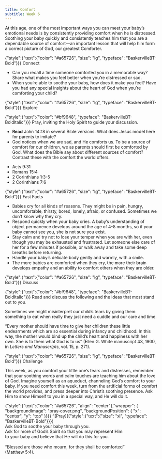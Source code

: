 ```yaml
---
title: Comfort
subtitle: Week 6
---
```


At this age, one of the most important ways you can meet your baby’s emotional needs is by consistently providing comfort when he is distressed. Soothing your baby quickly and consistently teaches him that you are a dependable source of comfort—an important lesson that will help him form a correct picture of God, our greatest Comforter.

{"style":{"text":{"color": "#a65726", "size": "lg", "typeface": "BaskervilleBT-Bold"}}}
Connect

+ Can you recall a time someone comforted you in a memorable way? Share what makes you feel better when you’re distressed or sad.
+ When you’re able to soothe your baby, how does it make you feel? Have you had any special insights about the heart of God when you’re comforting your child?

{"style":{"text":{"color": "#a65726", "size": "lg", "typeface": "BaskervilleBT-Bold"}}}
Explore

{"style":{"text":{"color": "#bf9648", "typeface": "BaskervilleBT-BoldItalic"}}}
Pray, inviting the Holy Spirit to guide your discussion.

+ **Read** John 14:18 in several Bible versions. What does Jesus model here for parents to imitate?
+ God notices when we are sad, and He comforts us. To be a source of comfort for our children, we as parents should first be comforted by God. What does the Bible say about different sources of comfort? Contrast these with the comfort the world offers.
- Acts 9:31
- Romans 15:4
- 2 Corinthians 1:3-5
- 2 Corinthians 7:6

{"style":{"text":{"color": "#a65726", "size": "lg", "typeface": "BaskervilleBT-Bold"}}}
Fast Facts

+ Babies cry for all kinds of reasons. They might be in pain, hungry, uncomfortable, thirsty, bored, lonely, afraid, or confused. Sometimes we don’t know why they cry.
+ Respond quickly when your baby cries. A baby’s understanding of object permanence develops around the age of 4-8 months, so if your baby cannot see you, she is not sure you exist.
+ Stay calm and try not to lose your temper when you are with her, even though you may be exhausted and frustrated. Let someone else care of her for a few minutes if possible, or walk away and take some deep breaths before returning.
+ Handle your baby’s delicate body gently and warmly, with a smile.
+ The more babies are comforted when they cry, the more their brain develops empathy and an ability to comfort others when they are older.

{"style":{"text":{"color": "#a65726", "size": "lg", "typeface": "BaskervilleBT-Bold"}}}
Discuss

{"style":{"text":{"color": "#bf9648", "typeface": "BaskervilleBT-BoldItalic"}}}
Read and discuss the following and the ideas that most stand out to you.

Sometimes we might misinterpret our child’s tears by giving them something to eat when really they just need a cuddle and our care and time.

“Every mother should have time to give her children these little endearments which are so essential during infancy and childhood. In this way, the mother would bind up the child’s heart and happiness with her own. She is to them what God is to us” (Ellen G. White manuscript 43, 1900, in _Letters and Manuscripts_, vol. 15, p. 271).

{"style":{"text":{"color": "#a65726", "size": "lg", "typeface": "BaskervilleBT-Bold"}}}
Challenge

This week, as you comfort your little one’s tears and distresses, remember that your soothing words and calm touches are teaching him about the love of God. Imagine yourself as an aqueduct, channeling God’s comfort to your baby. If you need comfort this week, turn from the artificial forms of comfort the world provides, and press deeper into Christ’s soothing presence. Ask Him to show Himself to you in a special way, and He will do it.

{"style":{"text":{"color": "#a65726", "align": "center"},"wrapper": { "backgroundImage": "pray-cover.png", "backgroundPosition": { "x": "center", "y": "top" }}}}
^[Pray]({"style":{"text":{"size": "xl", "typeface": "BaskervilleBT-Bold"}}})\
Ask God to soothe your baby through you.\
Ask for more of God’s Spirit so that you may represent Him\
to your baby and believe that He will do this for you.\
\
“Blessed are those who mourn, for they shall be comforted”\
(Matthew 5:4).